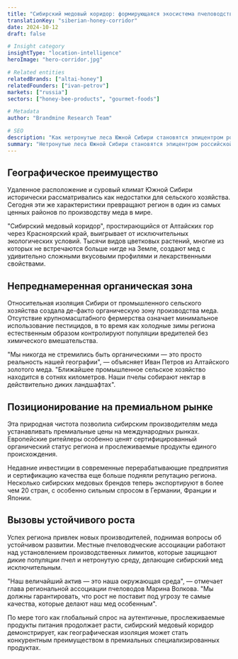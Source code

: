 ```yaml
---
title: "Сибирский медовый коридор: формирующаяся экосистема пчеловодства России"
translationKey: "siberian-honey-corridor"
date: 2024-10-12
draft: false

# Insight category
insightType: "location-intelligence"
heroImage: "hero-corridor.jpg"

# Related entities
relatedBrands: ["altai-honey"]
relatedFounders: ["ivan-petrov"]
markets: ["russia"]
sectors: ["honey-bee-products", "gourmet-foods"]

# Metadata
author: "Brandmine Research Team"

# SEO
description: "Как нетронутые леса Южной Сибири становятся эпицентром российской премиальной медовой промышленности"
summary: "Нетронутые леса Южной Сибири становятся эпицентром российской премиальной медовой промышленности, привлекая международное внимание своим исключительным качеством и чистотой."
---
```


## Географическое преимущество

Удаленное расположение и суровый климат Южной Сибири исторически рассматривались как недостатки для сельского хозяйства. Сегодня эти же характеристики превращают регион в один из самых ценных районов по производству меда в мире.

"Сибирский медовый коридор", простирающийся от Алтайских гор через Красноярский край, выигрывает от исключительных экологических условий. Тысячи видов цветковых растений, многие из которых не встречаются больше нигде на Земле, создают мед с удивительно сложными вкусовыми профилями и лекарственными свойствами.

## Непреднамеренная органическая зона

Относительная изоляция Сибири от промышленного сельского хозяйства создала де-факто органическую зону производства меда. Отсутствие крупномасштабного фермерства означает минимальное использование пестицидов, в то время как холодные зимы региона естественным образом контролируют популяции вредителей без химического вмешательства.

"Мы никогда не стремились быть органическими — это просто реальность нашей географии", — объясняет Иван Петров из Алтайского золотого меда. "Ближайшее промышленное сельское хозяйство находится в сотнях километров. Наши пчелы собирают нектар в действительно диких ландшафтах".

## Позиционирование на премиальном рынке

Эта природная чистота позволила сибирским производителям меда устанавливать премиальные цены на международных рынках. Европейские ритейлеры особенно ценят сертифицированный органический статус региона и прослеживаемые продукты единого происхождения.

Недавние инвестиции в современные перерабатывающие предприятия и сертификацию качества еще больше подняли репутацию региона. Несколько сибирских медовых брендов теперь экспортируют в более чем 20 стран, с особенно сильным спросом в Германии, Франции и Японии.

## Вызовы устойчивого роста

Успех региона привлек новых производителей, поднимая вопросы об устойчивом развитии. Местные пчеловодческие ассоциации работают над установлением производственных лимитов, которые защищают дикие популяции пчел и нетронутую среду, делающие сибирский мед исключительным.

"Наш величайший актив — это наша окружающая среда", — отмечает глава региональной ассоциации пчеловодов Марина Волкова. "Мы должны гарантировать, что рост не поставит под угрозу те самые качества, которые делают наш мед особенным".

По мере того как глобальный спрос на аутентичные, прослеживаемые продукты питания продолжает расти, сибирский медовый коридор демонстрирует, как географическая изоляция может стать конкурентным преимуществом в премиальных специализированных продуктах.
